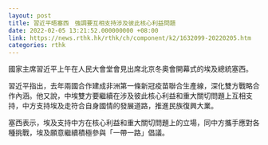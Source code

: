 ```yaml
---
layout: post
title: 習近平晤塞西　強調要互相支持涉及彼此核心利益問題
date: 2022-02-05 13:21:52.000000000 +08:00
link: https://news.rthk.hk/rthk/ch/component/k2/1632099-20220205.htm
categories: rthk
---
```


國家主席習近平上午在人民大會堂會見出席北京冬奧會開幕式的埃及總統塞西。

習近平指出，去年兩國合作建成非洲第一條新冠疫苗聯合生產線，深化雙方戰略合作內涵。他又說，中埃雙方要繼續在涉及彼此核心利益和重大關切問題上互相支持，中方支持埃及走符合自身國情的發展道路，推進民族復興大業。

塞西表示，埃及支持中方在核心利益和重大關切問題上的立場，同中方攜手應對各種挑戰，埃及願意繼續積極參與「一帶一路」倡議。
